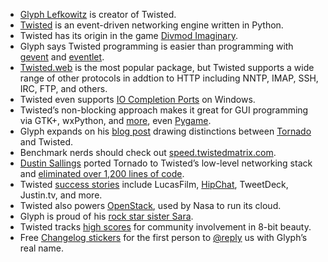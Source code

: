 * [Glyph Lefkowitz](http://glyph.twistedmatrix.com/) is creator of Twisted.
* [Twisted](http://twistedmatrix.com/trac/) is an event-driven networking engine written in Python.
* Twisted has its origin in the game [Divmod Imaginary](https://launchpad.net/imaginary).
* Glyph says Twisted programming is easier than programming with [gevent](http://www.gevent.org/) and [eventlet](http://eventlet.net/).
* [Twisted.web](http://twistedmatrix.com/documents/current/api/twisted.web.html) is the most popular package, but Twisted supports a wide range of other protocols in addtion to HTTP including NNTP, IMAP, SSH, IRC, FTP, and others.
* Twisted even supports [IO Completion Ports](http://msdn.microsoft.com/en-us/library/aa365198(v=vs.85).aspx) on Windows.
* Twisted’s non-blocking approach makes it great for GUI programming via GTK+, wxPython, and [more](http://twistedmatrix.com/documents/current/core/howto/choosing-reactor.html#auto10), even [Pygame](http://www.pygame.org/news.html).
* Glyph expands on his [blog post](http://glyph.twistedmatrix.com/2009/09/what-i-wish-tornado-were.html) drawing distinctions between [Tornado](http://www.tornadoweb.org/) and Twisted.
* Benchmark nerds should check out [speed.twistedmatrix.com](http://speed.twistedmatrix.com/).
* [Dustin Sallings](http://dustin.github.com/2009/09/12/tornado.html) ported Tornado to Twisted’s low-level networking stack and [eliminated over 1,200 lines of code](https://github.com/dustin/tornado/commit/8c70cb013e9446713a597d792e9420523480f1fd).
* Twisted [success stories](http://twistedmatrix.com/trac/wiki/SuccessStories) include LucasFilm, [HipChat](http://hipchat.com), TweetDeck, Justin.tv, and more.
* Twisted also powers [OpenStack](http://www.openstack.org/), used by Nasa to run its cloud.
* Glyph is proud of his [rock star sister Sara](http://www.purevolume.com/SaraLefkowitz).
* Twisted tracks [high scores](http://twistedmatrix.com/highscores/) for community involvement in 8-bit beauty.
* Free [Changelog stickers](http://www.flickr.com/photos/wynnxp/5514553757/) for the first person to [@reply](http://twitter.com/changelogshow) us with Glyph’s real name.